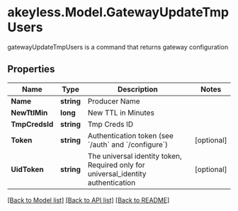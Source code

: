 # akeyless.Model.GatewayUpdateTmpUsers
gatewayUpdateTmpUsers is a command that returns gateway configuration

## Properties

Name | Type | Description | Notes
------------ | ------------- | ------------- | -------------
**Name** | **string** | Producer Name | 
**NewTtlMin** | **long** | New TTL in Minutes | 
**TmpCredsId** | **string** | Tmp Creds ID | 
**Token** | **string** | Authentication token (see &#x60;/auth&#x60; and &#x60;/configure&#x60;) | [optional] 
**UidToken** | **string** | The universal identity token, Required only for universal_identity authentication | [optional] 

[[Back to Model list]](../README.md#documentation-for-models) [[Back to API list]](../README.md#documentation-for-api-endpoints) [[Back to README]](../README.md)

